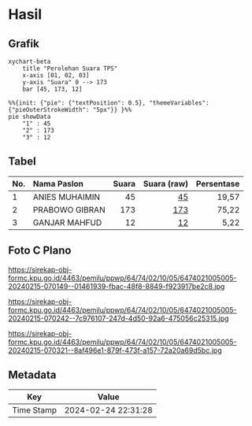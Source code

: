 # Hasil

## Grafik

```mermaid
xychart-beta
    title "Perolehan Suara TPS"
    x-axis [01, 02, 03]
    y-axis "Suara" 0 --> 173
    bar [45, 173, 12]
```

```mermaid
%%{init: {"pie": {"textPosition": 0.5}, "themeVariables": {"pieOuterStrokeWidth": "5px"}} }%%
pie showData
    "1" : 45
    "2" : 173
    "3" : 12
```

## Tabel

| No. | Nama Paslon    | Suara | Suara (raw) | Persentase |
|:--- |:-------------- | -----:| -----------:| ----------:|
| 1   | ANIES MUHAIMIN | 45    | [45][p-1]   | 19,57      |
| 2   | PRABOWO GIBRAN | 173   | [173][p-2]  | 75,22      |
| 3   | GANJAR MAHFUD  | 12    | [12][p-3]   | 5,22       |


[p-1]: https://github.com/gigit-pemilu/pemilu-2024-64-kalimantan-timur/blob/main/pilpres/hitung-suara/sub/64-kalimantan-timur/sub/74-kota-bontang/sub/02-bontang-selatan/sub/1005-bontang-lestari/sub/005-tps/sub/paslon-1.txt
[p-2]: https://github.com/gigit-pemilu/pemilu-2024-64-kalimantan-timur/blob/main/pilpres/hitung-suara/sub/64-kalimantan-timur/sub/74-kota-bontang/sub/02-bontang-selatan/sub/1005-bontang-lestari/sub/005-tps/sub/paslon-2.txt
[p-3]: https://github.com/gigit-pemilu/pemilu-2024-64-kalimantan-timur/blob/main/pilpres/hitung-suara/sub/64-kalimantan-timur/sub/74-kota-bontang/sub/02-bontang-selatan/sub/1005-bontang-lestari/sub/005-tps/sub/paslon-3.txt

## Foto C Plano

https://sirekap-obj-formc.kpu.go.id/4463/pemilu/ppwp/64/74/02/10/05/6474021005005-20240215-070149--01461939-fbac-48f8-8849-f923917be2c8.jpg

https://sirekap-obj-formc.kpu.go.id/4463/pemilu/ppwp/64/74/02/10/05/6474021005005-20240215-070242--7c976107-247d-4d50-92a6-475056c25315.jpg

https://sirekap-obj-formc.kpu.go.id/4463/pemilu/ppwp/64/74/02/10/05/6474021005005-20240215-070321--8af496e1-879f-473f-a157-72a20a69d5bc.jpg


## Metadata

| Key        | Value               |
| ---------- | ------------------- |
| Time Stamp | 2024-02-24 22:31:28 |




